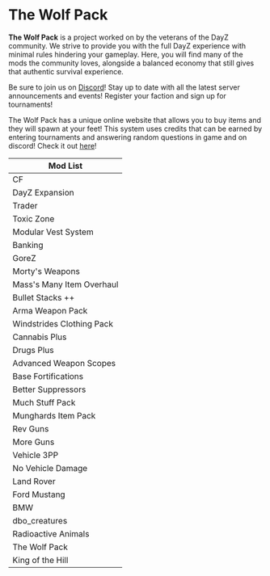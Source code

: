 # The Wolf Pack

**The Wolf Pack** is a project worked on by the veterans of the DayZ community. We strive to provide you
with the full DayZ experience with minimal rules hindering your gameplay. Here, you will find many of
the mods the community loves, alongside a balanced economy that still gives that authentic survival
experience.

Be sure to join us on [Discord](https://discord.com/M479V9mRrD)! Stay up to date with all the latest
server announcements and events! Register your faction and sign up for tournaments!

The Wolf Pack has a unique online website that allows you to buy items and they will spawn at your feet!
This system uses credits that can be earned by entering tournaments and answering random questions in
game and on discord! Check it out [here](https://www.wolfpackdayz.com/store)!

| Mod List                  |
| ------------------------- |
| CF                        |
| DayZ Expansion            |
| Trader                    |
| Toxic Zone                |
| Modular Vest System       |
| Banking                   |
| GoreZ                     |
| Morty's Weapons           |
| Mass's Many Item Overhaul |
| Bullet Stacks ++          |
| Arma Weapon Pack          |
| Windstrides Clothing Pack |
| Cannabis Plus             |
| Drugs Plus                |
| Advanced Weapon Scopes    |
| Base Fortifications       |
| Better Suppressors        |
| Much Stuff Pack           |
| Munghards Item Pack       |
| Rev Guns                  |
| More Guns                 |
| Vehicle 3PP               |
| No Vehicle Damage         |
| Land Rover                |
| Ford Mustang              |
| BMW                       |
| dbo_creatures             |
| Radioactive Animals       |
| The Wolf Pack             |
| King of the Hill          |
